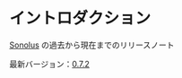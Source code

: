# イントロダクション

[Sonolus](https://sonolus.com) の過去から現在までのリリースノート

最新バージョン：[0.7.2](./versions/0.7.2.md)
